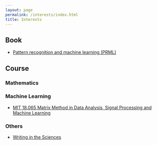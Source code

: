 ```yaml
---
layout: page
permalink: /interests/index.html
title: Interests
---
```


## Book
- [Pattern recognition and machine learning (PRML)](http://users.isr.ist.utl.pt/~wurmd/Livros/school/Bishop%20-%20Pattern%20Recognition%20And%20Machine%20Learning%20-%20Springer%20%202006.pdf)



## Course

### Mathematics

### Machine Learning

- [MIT 18.065 Matrix Method in Data Analysis, Signal Processing and Machine Learning](https://www.youtube.com/watch?v=Cx5Z-OslNWE&list=PLUl4u3cNGP63oMNUHXqIUcrkS2PivhN3k)


### Others

- [Writing in the Sciences](https://www.coursera.org/learn/sciwrite/home/welcome)
  





